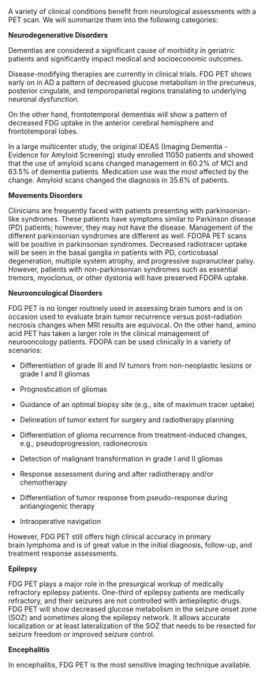 A variety of clinical conditions benefit from neurological assessments with a PET scan. We will summarize them into the following categories:

**Neurodegenerative Disorders**

Dementias are considered a significant cause of morbidity in geriatric patients and significantly impact medical and socioeconomic outcomes.

Disease-modifying therapies are currently in clinical trials. FDG PET shows early on in AD a pattern of decreased glucose metabolism in the precuneus, posterior cingulate, and temporoparietal regions translating to underlying neuronal dysfunction.

On the other hand, frontotemporal dementias will show a pattern of decreased FDG uptake in the anterior cerebral hemisphere and frontotemporal lobes.

In a large multicenter study, the original IDEAS (Imaging Dementia - Evidence for Amyloid Screening) study enrolled 11050 patients and showed that the use of amyloid scans changed management in 60.2% of MCI and 63.5% of dementia patients. Medication use was the most affected by the change. Amyloid scans changed the diagnosis in 35.6% of patients.

**Movements Disorders**

Clinicians are frequently faced with patients presenting with parkinsonian-like syndromes. These patients have symptoms similar to Parkinson disease (PD) patients; however, they may not have the disease. Management of the different parkinsonian syndromes are different as well. FDOPA PET scans will be positive in parkinsonian syndromes. Decreased radiotracer uptake will be seen in the basal ganglia in patients with PD, corticobasal degeneration, multiple system atrophy, and progressive supranuclear palsy. However, patients with non-parkinsonian syndromes such as essential tremors, myoclonus, or other dystonia will have preserved FDOPA uptake.

**Neurooncological Disorders**

FDG PET is no longer routinely used in assessing brain tumors and is on occasion used to evaluate brain tumor recurrence versus post-radiation necrosis changes when MRI results are equivocal. On the other hand, amino acid PET has taken a larger role in the clinical management of neurooncology patients. FDOPA can be used clinically in a variety of scenarios:

- Differentiation of grade III and IV tumors from non-neoplastic lesions or grade I and II gliomas

- Prognostication of gliomas

- Guidance of an optimal biopsy site (e.g., site of maximum tracer uptake)

- Delineation of tumor extent for surgery and radiotherapy planning

- Differentiation of glioma recurrence from treatment-induced changes, e.g., pseudoprogression, radionecrosis

- Detection of malignant transformation in grade I and II gliomas

- Response assessment during and after radiotherapy and/or chemotherapy

- Differentiation of tumor response from pseudo-response during antiangiogenic therapy

- Intraoperative navigation

However, FDG PET still offers high clinical accuracy in primary brain lymphoma and is of great value in the initial diagnosis, follow-up, and treatment response assessments.

**Epilepsy**

FDG PET plays a major role in the presurgical workup of medically refractory epilepsy patients. One-third of epilepsy patients are medically refractory, and their seizures are not controlled with antiepileptic drugs. FDG PET will show decreased glucose metabolism in the seizure onset zone (SOZ) and sometimes along the epilepsy network. It allows accurate localization or at least lateralization of the SOZ that needs to be resected for seizure freedom or improved seizure control.

**Encephalitis**

In encephalitis, FDG PET is the most sensitive imaging technique available.